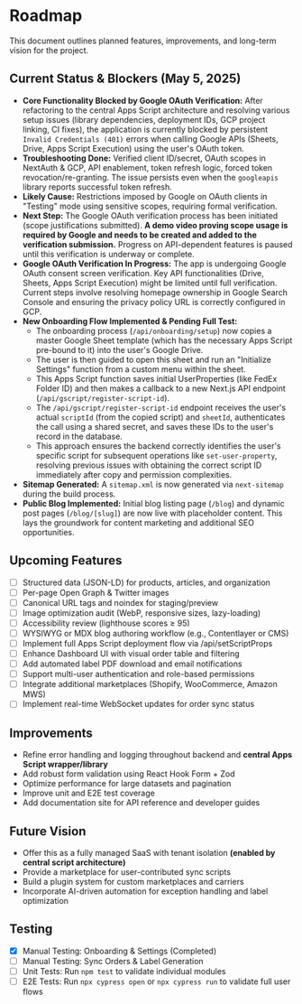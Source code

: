 # Roadmap

This document outlines planned features, improvements, and long-term vision for the project.

## Current Status & Blockers (May 5, 2025)

*   **Core Functionality Blocked by Google OAuth Verification:** After refactoring to the central Apps Script architecture and resolving various setup issues (library dependencies, deployment IDs, GCP project linking, CI fixes), the application is currently blocked by persistent `Invalid Credentials (401)` errors when calling Google APIs (Sheets, Drive, Apps Script Execution) using the user's OAuth token.
*   **Troubleshooting Done:** Verified client ID/secret, OAuth scopes in NextAuth & GCP, API enablement, token refresh logic, forced token revocation/re-granting. The issue persists even when the `googleapis` library reports successful token refresh.
*   **Likely Cause:** Restrictions imposed by Google on OAuth clients in "Testing" mode using sensitive scopes, requiring formal verification.
*   **Next Step:** The Google OAuth verification process has been initiated (scope justifications submitted). **A demo video proving scope usage is required by Google and needs to be created and added to the verification submission.** Progress on API-dependent features is paused until this verification is underway or complete.
*   **Google OAuth Verification In Progress:** The app is undergoing Google OAuth consent screen verification. Key API functionalities (Drive, Sheets, Apps Script Execution) might be limited until full verification. Current steps involve resolving homepage ownership in Google Search Console and ensuring the privacy policy URL is correctly configured in GCP.
*   **New Onboarding Flow Implemented & Pending Full Test:** 
    *   The onboarding process (`/api/onboarding/setup`) now copies a master Google Sheet template (which has the necessary Apps Script pre-bound to it) into the user's Google Drive.
    *   The user is then guided to open this sheet and run an "Initialize Settings" function from a custom menu within the sheet.
    *   This Apps Script function saves initial UserProperties (like FedEx Folder ID) and then makes a callback to a new Next.js API endpoint (`/api/gscript/register-script-id`).
    *   The `/api/gscript/register-script-id` endpoint receives the user's actual `scriptId` (from the copied script) and `sheetId`, authenticates the call using a shared secret, and saves these IDs to the user's record in the database.
    *   This approach ensures the backend correctly identifies the user's specific script for subsequent operations like `set-user-property`, resolving previous issues with obtaining the correct script ID immediately after copy and permission complexities.
*   **Sitemap Generated:** A `sitemap.xml` is now generated via `next-sitemap` during the build process.
*   **Public Blog Implemented:** Initial blog listing page (`/blog`) and dynamic post pages (`/blog/[slug]`) are now live with placeholder content. This lays the groundwork for content marketing and additional SEO opportunities.

## Upcoming Features

- [ ] Structured data (JSON-LD) for products, articles, and organization
- [ ] Per-page Open Graph & Twitter images
- [ ] Canonical URL tags and noindex for staging/preview
- [ ] Image optimization audit (WebP, responsive sizes, lazy-loading)
- [ ] Accessibility review (lighthouse scores ≥ 95)
- [ ] WYSIWYG or MDX blog authoring workflow (e.g., Contentlayer or CMS)
- [ ] Implement full Apps Script deployment flow via /api/setScriptProps
- [ ] Enhance Dashboard UI with visual order table and filtering
- [ ] Add automated label PDF download and email notifications
- [ ] Support multi-user authentication and role-based permissions
- [ ] Integrate additional marketplaces (Shopify, WooCommerce, Amazon MWS)
- [ ] Implement real-time WebSocket updates for order sync status

## Improvements

- Refine error handling and logging throughout backend and **central Apps Script wrapper/library**
- Add robust form validation using React Hook Form + Zod
- Optimize performance for large datasets and pagination
- Improve unit and E2E test coverage
- Add documentation site for API reference and developer guides

## Future Vision

- Offer this as a fully managed SaaS with tenant isolation **(enabled by central script architecture)**
- Provide a marketplace for user-contributed sync scripts
- Build a plugin system for custom marketplaces and carriers
- Incorporate AI-driven automation for exception handling and label optimization 

## Testing

- [x] Manual Testing: Onboarding & Settings (Completed)
- [ ] Manual Testing: Sync Orders & Label Generation
- [ ] Unit Tests: Run `npm test` to validate individual modules
- [ ] E2E Tests: Run `npx cypress open` or `npx cypress run` to validate full user flows 